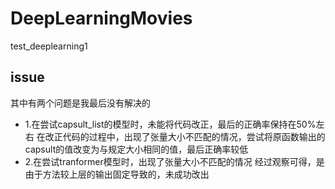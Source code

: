 DeepLearningMovies
==================

test_deeplearning1

## issue
其中有两个问题是我最后没有解决的
* 1.在尝试capsult_list的模型时，未能将代码改正，最后的正确率保持在50%左右
在改正代码的过程中，出现了张量大小不匹配的情况，尝试将原函数输出的capsult的值改变为与规定大小相同的值，最后正确率较低
* 2.在尝试tranformer模型时，出现了张量大小不匹配的情况
经过观察可得，是由于方法较上层的输出固定导致的，未成功改出
